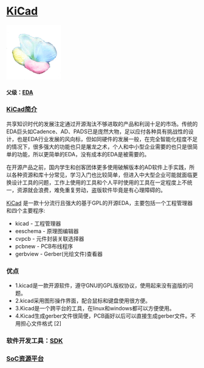 ﻿# [KiCad](https://github.com/sochub/KiCad)

[![sites](SoC/qitas.png)](http://www.qitas.cn)

#### 父级：[EDA](https://github.com/sochub/EDA)

### [KiCad简介](https://github.com/sochub/KiCad/wiki)

共享知识时代的发展注定通过开源淘汰不够进取的产品和利润十足的市场。传统的EDA巨头如Cadence、AD、PADS已是庞然大物，足以应付各种具有挑战性的设计，也是EDA行业发展的风向标，但如同硬件的发展一般，在完全智能化程度不足的情况下，很多强大的功能也只是屠龙之术，个人和中小型企业需要的也只是很简单的功能，所以更简单的EDA，没有成本的EDA是被需要的。

在开源产品之前，国内学生和创客团体更多使用破解版本的AD软件上手实践，所以各种资源和库十分常见，学习入门也比较简单，但进入中大型企业可能就面临更换设计工具的问题，工作上使用的工具和个人平时使用的工具在一定程度上不统一，资源就会浪费，难免重复劳动，盗版软件毕竟是有心理障碍的。

[KiCad](http://kicad-pcb.org/) 是一款十分流行且强大的基于GPL的开源EDA，主要包括一个工程管理器和四个主要程序:

* kicad - 工程管理器
* eeschema - 原理图编辑器
* cvpcb - 元件封装关联选择器
* pcbnew - PCB布线程序
* gerbview - Gerber(光绘文件)查看器

### 优点

* 1.kicad是一款开源软件，遵守GNU的GPL版权协议，使用起来没有盗版的问题。
* 2.kicad采用图形操作界面，配合鼠标和键盘使用很方便。
* 3.Kicad是一个跨平台的工具，在linux和windows都可以方便使用。
* 4.Kicad生成gerber文件很简便，PCB画好以后可以直接生成gerber文件。不用担心文件格式 [2] 


### 软件开发工具：[SDK](https://github.com/sochub/SDK)

###  [SoC资源平台](http://www.qitas.cn)

